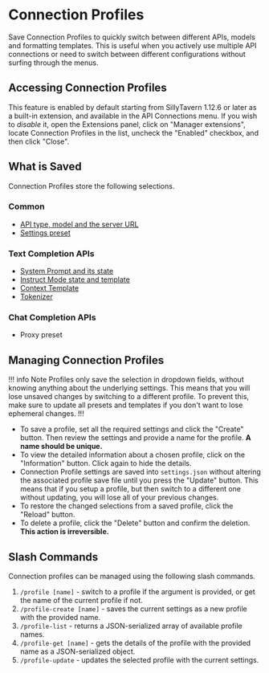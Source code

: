 # Connection Profiles

Save Connection Profiles to quickly switch between different APIs, models and formatting templates. This is useful when you actively use multiple API connections or need to switch between different configurations without surfing through the menus.

## Accessing Connection Profiles

This feature is enabled by default starting from SillyTavern 1.12.6 or later as a built-in extension, and available in the API Connections menu. If you wish to *disable* it, open the Extensions panel, click on "Manager extensions", locate Connection Profiles in the list, uncheck the "Enabled" checkbox, and then click "Close".

## What is Saved

Connection Profiles store the following selections.

### Common

* [API type, model and the server URL](/Usage/API_Connections/index.md)
* [Settings preset](/Usage/Common-Settings.md)

### Text Completion APIs

* [System Prompt and its state](/Usage/Core_Concepts/advancedformatting.md#system-prompt)
* [Instruct Mode state and template](//Usage/Core_Concepts/instructmode.md)
* [Context Template](/Usage/Core_Concepts/advancedformatting.md#context-template)
* [Tokenizer](/Usage/Core_Concepts/advancedformatting.md#tokenizer)

### Chat Completion APIs

* Proxy preset

## Managing Connection Profiles

!!! info Note
Profiles only save the selection in dropdown fields, without knowing anything about the underlying settings. This means that you will lose unsaved changes by switching to a different profile. To prevent this, make sure to update all presets and templates if you don't want to lose ephemeral changes.
!!!

* To save a profile, set all the required settings and click the "Create" button. Then review the settings and provide a name for the profile. **A name should be unique.**
* To view the detailed information about a chosen profile, click on the "Information" button. Click again to hide the details.
* Connection Profile settings are saved into `settings.json` without altering the associated profile save file until you press the "Update" button. This means that if you setup a profile, but then switch to a different one without updating, you will lose all of your previous changes.
* To restore the changed selections from a saved profile, click the "Reload" button.
* To delete a profile, click the "Delete" button and confirm the deletion. **This action is irreversible.**

## Slash Commands

Connection profiles can be managed using the following slash commands.

1. `/profile [name]` - switch to a profile if the argument is provided, or get the name of the current profile if not.
2. `/profile-create [name]` - saves the current settings as a new profile with the provided name.
3. `/profile-list` - returns a JSON-serialized array of available profile names.
4. `/profile-get [name]` - gets the details of the profile with the provided name as a JSON-serialized object.
5. `/profile-update` - updates the selected profile with the current settings.
